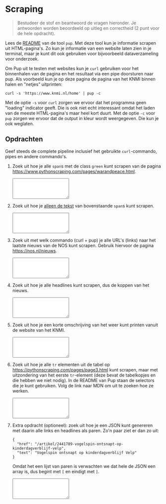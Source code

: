 # Scraping

> Bestudeer de stof en beantwoord de vragen hieronder. Je antwoorden worden beoordeeld op uitleg en correctheid (2 punt voor de hele opdracht).

Lees de [README](https://github.com/EricChiang/pup) van de tool `pup`. Met deze tool kun je informatie scrapen uit HTML-pagina's. Zo kun je informatie van een website laten zien in je terminal, maar je kunt dit ook gebruiken voor bijvoorbeeld dataverzameling voor onderzoek.

Om Pup uit te testen met websites kun je `curl` gebruiken voor het binnenhalen van de pagina en het resultaat via een pipe doorsturen naar pup. Als voorbeeld kun je op deze pagina de pagina van het KNMI binnen halen en "netjes" uitprinten:

    curl -s 'https://www.knmi.nl/home' | pup -c

Met de optie `-s` voor `curl` zorgen we ervoor dat het programma geen "loading" indicator geeft. Die is ook niet echt interessant omdat het laden van de meeste HTML-pagina's maar heel kort duurt. Met de optie `-c` voor `pup` zorgen we ervoor dat de output in kleur wordt weergegeven. Die kun je ook weglaten.

## Opdrachten

Geef steeds de complete pipeline inclusief het gebruikte `curl`-commando, pipes en andere commando's.

1.  Zoek uit hoe je alle `span`s met de class `green` kunt scrapen van de pagina <https://www.pythonscraping.com/pages/warandpeace.html>.

    <textarea name="form[q1]" rows="4" required></textarea>

1.  Zoek uit hoe je <u>alleen de tekst</u> van bovenstaande `span`s kunt scrapen.

    <textarea name="form[q2]" rows="4" required></textarea>

1.  Zoek uit met welk commando (curl + pup) je alle URL's (links) naar het laatste nieuws van de NOS kunt scrapen. Gebruik hiervoor de pagina <https://nos.nl/nieuws>.

    <textarea name="form[q3]" rows="4" required></textarea>

1.  Zoek uit hoe je alle headlines kunt scrapen, dus de koppen van het nieuws.

    <textarea name="form[q4]" rows="4" required></textarea>

1.  Zoek uit hoe je een korte omschrijving van het weer kunt printen vanuit de website van het KNMI.

    <textarea name="form[q5]" rows="4" required></textarea>

1.  Zoek uit hoe je alle `tr` elementen uit de tabel op <https://pythonscraping.com/pages/page3.html> kunt scrapen, maar met uitzondering van het eerste `tr`-element (deze bevat de tabelkopjes en die hebben we niet nodig). In de README van Pup staan de selectors die je kunt gebruiken. Volg de link naar MDN om uit te zoeken hoe ze werken.

    <textarea name="form[q6]" rows="4" required></textarea>

1.  Extra opdracht (optioneel): zoek uit hoe je een JSON kunt genereren met daarin alle links en headlines als paren. Zo'n paar ziet er dan zo uit:

        {
          "href": "/artikel/2441789-vogelspin-ontsnapt-op-kinderdagverblijf-velp",
          "text": "Vogelspin ontsnapt op kinderdagverblijf Velp"
        }

    Omdat het een lijst van paren is verwachten we dat hele de JSON een array is, dus begint met `[` en eindigt met `]`.

    <textarea name="form[q7]" rows="4" required></textarea>
